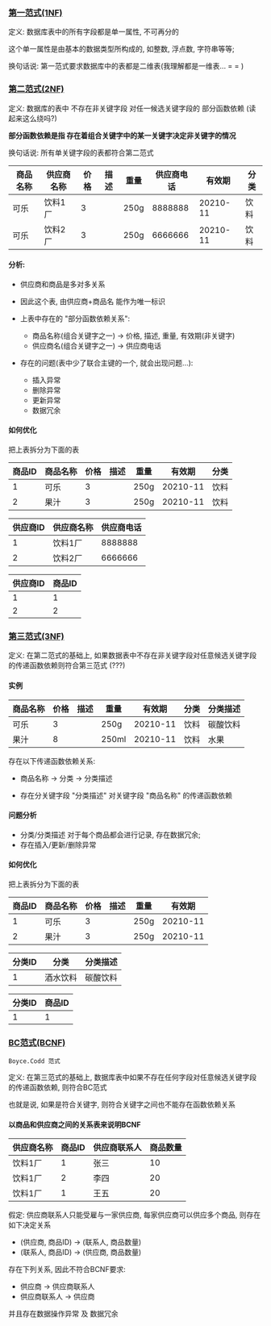 ### [第一范式(1NF)](https://www.imooc.com/video/1915)

定义: 数据库表中的所有字段都是单一属性, 不可再分的

这个单一属性是由基本的数据类型所构成的, 如整数, 浮点数, 字符串等等;

换句话说: 第一范式要求数据库中的表都是二维表(我理解都是一维表...  = = )

### [第二范式(2NF)](https://www.imooc.com/video/1916)

定义: 数据库的表中 不存在非关键字段 对任一候选关键字段的 部分函数依赖
(读起来这么绕吗?)

**部分函数依赖是指 存在着组合关键字中的某一关键字决定非关键字的情况**

换句话说: 所有单关键字段的表都符合第二范式

商品名称|供应商名称|价格|描述|重量|供应商电话|有效期   |分类
--------|----------|----|----|----|----------|---------|--------
可乐    | 饮料1厂  | 3  |    |250g|8888888   | 20210-11|饮料
可乐    | 饮料2厂  | 3  |    |250g|6666666   | 20210-11|饮料

#### 分析:

+ 供应商和商品是多对多关系
+ 因此这个表, 由供应商+商品名 能作为唯一标识

+ 上表中存在的 "部分函数依赖关系":
    + 商品名称(组合关键字之一) -> 价格, 描述, 重量, 有效期(非关键字)
    + 供应商名(组合关键字之一) -> 供应商电话

+ 存在的问题(表中少了联合主键的一个, 就会出现问题...):
    + 插入异常
    + 删除异常
    + 更新异常
    + 数据冗余

#### 如何优化

把上表拆分为下面的表

商品ID|商品名称|价格|描述|重量|有效期   |分类
------|--------|----|----|----|---------|-------
1     |可乐    | 3  |    |250g| 20210-11|饮料
2     |果汁    | 3  |    |250g| 20210-11|饮料

供应商ID|供应商名称|供应商电话
--------|----------|----------
1       | 饮料1厂  |8888888
2       | 饮料2厂  |6666666

供应商ID|商品ID
--------|-------
1       | 1
2       | 2


### [第三范式(3NF)](https://www.imooc.com/video/1917)

定义: 在第二范式的基础上, 如果数据表中不存在非关键字段对任意候选关键字段的传递函数依赖则符合第三范式
(???)


#### 实例

商品名称|价格|描述|重量 |有效期  |分类|分类描述
--------|----|----|-----|--------|----|---------
可乐    | 3  |    |250g |20210-11|饮料|碳酸饮料
果汁    | 8  |    |250ml|20210-11|饮料|水果


存在以下传递函数依赖关系:

+ 商品名称 -> 分类 -> 分类描述

+ 存在分关键字段 "分类描述" 对关键字段 "商品名称" 的传递函数依赖

#### 问题分析

+ 分类/分类描述 对于每个商品都会进行记录, 存在数据冗余;
+ 存在插入/更新/删除异常

#### 如何优化

把上表拆分为下面的表

商品ID|商品名称|价格|描述|重量|有效期
------|--------|----|----|----|---------
1     |可乐    | 3  |    |250g| 20210-11
2     |果汁    | 3  |    |250g| 20210-11

分类ID|分类     |分类描述
------|---------|----------
1     |酒水饮料 |碳酸饮料

分类ID|商品ID
------|--------
1     |1


### [BC范式(BCNF)](https://www.imooc.com/video/1918)

`Boyce.Codd 范式`

定义: 在第三范式的基础上, 数据库表中如果不存在任何字段对任意候选关键字段的传递函数依赖, 则符合BC范式

也就是说, 如果是符合关键字, 则符合关键字之间也不能存在函数依赖关系

#### 以商品和供应商之间的关系表来说明BCNF

供应商名称|商品ID|供应商联系人|商品数量
----------|------|------------|--------
饮料1厂   |1     |张三        |10
饮料1厂   |2     |李四        |20
饮料1厂   |1     |王五        |20

假定: 供应商联系人只能受雇与一家供应商, 每家供应商可以供应多个商品, 则存在如下决定关系

+ (供应商, 商品ID) -> (联系人, 商品数量)
+ (联系人, 商品ID) -> (供应商, 商品数量)

存在下列关系, 因此不符合BCNF要求:

+ 供应商 -> 供应商联系人
+ 供应商联系人 -> 供应商

并且存在数据操作异常 及 数据冗余



